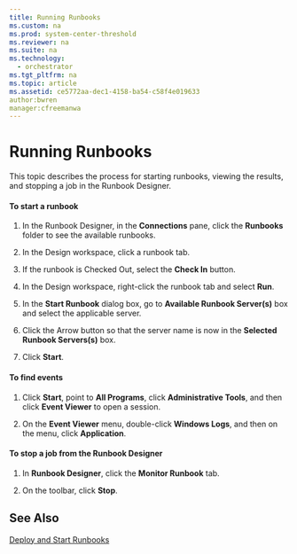 ```yaml
---
title: Running Runbooks
ms.custom: na
ms.prod: system-center-threshold
ms.reviewer: na
ms.suite: na
ms.technology: 
  - orchestrator
ms.tgt_pltfrm: na
ms.topic: article
ms.assetid: ce5772aa-dec1-4158-ba54-c58f4e019633
author:bwren
manager:cfreemanwa
---
```

# Running Runbooks
This topic describes the process for starting runbooks, viewing the results, and stopping a job in the Runbook Designer.  
  
#### To start a runbook  
  
1.  In the Runbook Designer, in the **Connections** pane, click the **Runbooks** folder to see the available runbooks.  
  
2.  In the Design workspace, click a runbook tab.  
  
3.  If the runbook is Checked Out, select the **Check In** button.  
  
4.  In the Design workspace, right\-click the runbook tab and select **Run**.  
  
5.  In the **Start Runbook** dialog box, go to **Available Runbook Server\(s\)** box and select the applicable server.  
  
6.  Click the Arrow button so that the server name is now in the **Selected Runbook Servers\(s\)** box.  
  
7.  Click **Start**.  
  
#### To find events  
  
1.  Click **Start**, point to **All Programs**, click **Administrative Tools**, and then click **Event Viewer** to open a session.  
  
2.  On the **Event Viewer** menu, double\-click **Windows Logs**, and then on the menu, click **Application**.  
  
#### To stop a job from the Runbook Designer  
  
1.  In **Runbook Designer**, click the **Monitor Runbook** tab.  
  
2.  On the toolbar, click **Stop**.  
  
## See Also  
[Deploy and Start Runbooks](../../orch/manage/Deploy-and-Start-Runbooks.md)  
  
